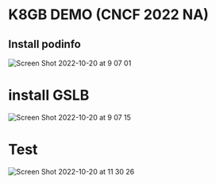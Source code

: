 # K8GB DEMO (CNCF 2022 NA)

## Install podinfo
![Screen Shot 2022-10-20 at 9 07 01](https://user-images.githubusercontent.com/7195836/196879726-e338a2ff-61c3-47bd-9135-c36fdc0636de.png)

# install GSLB
![Screen Shot 2022-10-20 at 9 07 15](https://user-images.githubusercontent.com/7195836/196879776-39f8838f-db44-49e8-9371-1816da7391df.png)

# Test
![Screen Shot 2022-10-20 at 11 30 26](https://user-images.githubusercontent.com/7195836/196911877-74541d22-3758-4e9d-a342-350ebac5dca2.png)